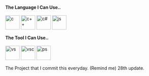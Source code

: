 **The Language I Can Use..**
<br />
<br />
<img src="https://cdn.jsdelivr.net/gh/devicons/devicon/icons/c/c-original.svg" alt="c" width="45" height="45"/>
<img src="https://cdn.jsdelivr.net/gh/devicons/devicon/icons/cplusplus/cplusplus-original.svg" alt="c++" width="45" height="45" /> 
<img src="https://cdn.jsdelivr.net/gh/devicons/devicon/icons/csharp/csharp-original.svg" alt="c#" width="45" height="45" /> 
<img src="https://cdn.jsdelivr.net/gh/devicons/devicon/icons/javascript/javascript-original.svg" alt="js" width="45" height="45" />


**The Tool I Can Use..**
<br />
<br />
<img src="https://cdn.jsdelivr.net/gh/devicons/devicon/icons/visualstudio/visualstudio-plain.svg" alt="vs" width="45" height="45"/>
<img src="https://cdn.jsdelivr.net/gh/devicons/devicon/icons/vscode/vscode-original.svg" alt="vsc" width="45" height="45"/>
<img src="https://cdn.jsdelivr.net/gh/devicons/devicon/icons/photoshop/photoshop-line.svg" alt="ps" width="45" height="45" />
                  

The Project that I commit this everyday. (Remind me) 28th update.
